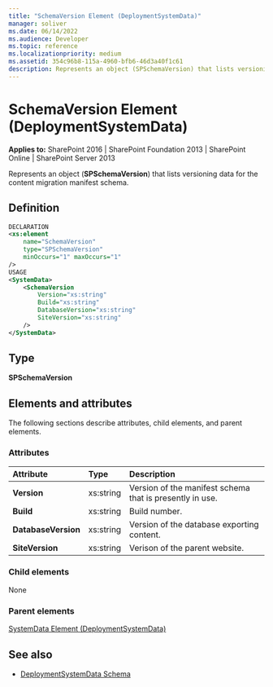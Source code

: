 ```yaml
---
title: "SchemaVersion Element (DeploymentSystemData)"
manager: soliver
ms.date: 06/14/2022
ms.audience: Developer
ms.topic: reference
ms.localizationpriority: medium
ms.assetid: 354c96b8-115a-4960-bfb6-46d3a40f1c61
description: Represents an object (SPSchemaVersion) that lists versioning data for the content migration manifest schema.
---
```


# SchemaVersion Element (DeploymentSystemData)

**Applies to:** SharePoint 2016 | SharePoint Foundation 2013 | SharePoint Online | SharePoint Server 2013

Represents an object (**SPSchemaVersion**) that lists versioning data for the content migration manifest schema.

## Definition

```XML
DECLARATION
<xs:element
    name="SchemaVersion"
    type="SPSchemaVersion"
    minOccurs="1" maxOccurs="1"
/>
USAGE
<SystemData>
    <SchemaVersion
        Version="xs:string"
        Build="xs:string"
        DatabaseVersion="xs:string"
        SiteVersion="xs:string"
    />
</SystemData>

```

## Type

**SPSchemaVersion**

## Elements and attributes

The following sections describe attributes, child elements, and parent elements.

### Attributes

|**Attribute**|**Type**|**Description**|
|:-----|:-----|:-----|
|**Version** <br/> |xs:string  <br/> |Version of the manifest schema that is presently in use.  <br/> |
|**Build** <br/> |xs:string  <br/> |Build number.  <br/> |
|**DatabaseVersion** <br/> |xs:string  <br/> |Version of the database exporting content.  <br/> |
|**SiteVersion** <br/> |xs:string  <br/> |Verison of the parent website.  <br/> |

### Child elements

None

### Parent elements

[SystemData Element (DeploymentSystemData)](systemdata-element-deploymentsystemdata.md)

## See also

- [DeploymentSystemData Schema](deploymentsystemdata-schema.md)
